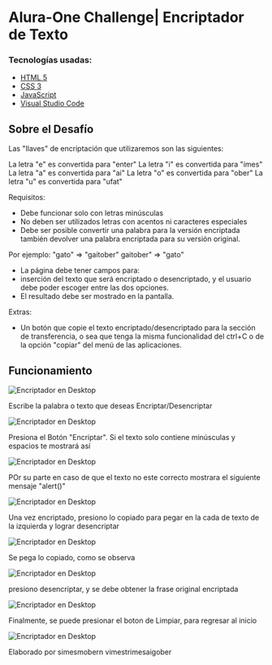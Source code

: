# Alura-One Challenge| Encriptador de Texto

### Tecnologías usadas:

- [HTML 5](https://developer.mozilla.org/es/docs/Web/HTTP)
- [CSS 3](https://developer.mozilla.org/es/docs/Web/CSS)
- [JavaScript](https://developer.mozilla.org/es/docs/Web/JavaScript)
- [Visual Studio Code](https://code.visualstudio.com)

## Sobre el Desafío

Las "llaves" de encriptación que utilizaremos son las siguientes:

La letra "e" es convertida para "enter"
La letra "i" es convertida para "imes"
La letra "a" es convertida para "ai"
La letra "o" es convertida para "ober"
La letra "u" es convertida para "ufat"

Requisitos:

* Debe funcionar solo con letras minúsculas
* No deben ser utilizados letras con acentos ni caracteres especiales
* Debe ser posible convertir una palabra para la versión encriptada también devolver una palabra encriptada para su versión original.

Por ejemplo:
"gato" => "gaitober"
gaitober" => "gato"

* La página debe tener campos para:
* inserción del texto que será encriptado o desencriptado, y el usuario debe poder escoger entre las dos opciones.
* El resultado debe ser mostrado en la pantalla.

Extras:

* Un botón que copie el texto encriptado/desencriptado para la sección de transferencia, o sea que tenga la misma funcionalidad del ctrl+C o de la opción "copiar" del menú de las aplicaciones.

## Funcionamiento

![Encriptador en Desktop](/img/de-cero.png)

Escribe la palabra o texto que deseas Encriptar/Desencriptar

![Encriptador en Desktop](/img/antes-de-encriptar.png)

Presiona el Botón "Encriptar". Si el texto solo contiene minúsculas y espacios te mostrará así

![Encriptador en Desktop](/img/encriptado.png)

POr su parte en caso de que el texto no este correcto mostrara el siguiente mensaje "alert()"

![Encriptador en Desktop](/img/error.png)

Una vez encriptado, presiono lo copiado para pegar en la cada de texto de la izquierda y lograr desencriptar

![Encriptador en Desktop](/img/al-copiar.png)

Se pega lo copiado, como se observa

![Encriptador en Desktop](/img/pego-lo-copiado.png)

presiono desencriptar, y se debe obtener la frase original encriptada

![Encriptador en Desktop](/img/desencriptado.png)

Finalmente, se puede presionar el boton de Limpiar, para regresar al inicio

![Encriptador en Desktop](/img/al-presionar-limpiar.png)

Elaborado por  simesmobern vimestrimesaigober

